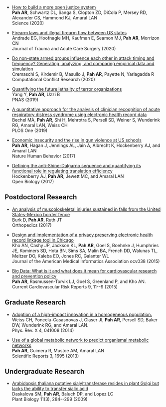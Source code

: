 <!-- 
.. title: Publications
.. slug: publications
.. date: 2015-04-19 15:45:51 UTC-05:00
.. tags: 
.. category: 
.. link: 
.. description: 
.. type: text
-->

* [How to build a more open justice system](https://science.sciencemag.org/content/369/6500/134)<br/>
  **Pah AR**, Schwartz DL, Sanga S, Clopton ZD, DiCola P, Mersey RD, Alexander CS, Hammond KJ, Amaral LAN<br/>
  Science (2020)<br/>

* [Firearm laws and illegal firearm flow between US states](https://pubmed.ncbi.nlm.nih.gov/32102044/)<br/>
  Andrade EG, Hoofnagle MH, Kaufman E, Seamon MJ, **Pah AR**, Morrizon CN<br/>
  Journal of Trauma and Acute Care Surgery (2020)<br/>

* [Do non-state armed groups influence each other in attack timing and frequency? Generating, analyzing, and comparing empirical data and simulation](https://link.springer.com/chapter/10.1007/978-3-030-29333-8_8)<br/>
  Cremaschi S, Kirdemir B, Masullo J, **Pah AR**, Payette N, Yarlagadda R<br/>
  Computational Conflict Research (2020)<br/>

* [Quantifying the future lethality of terror organizations](https://www.pnas.org/content/116/43/21463/tab-article-info)<br/>
  Yang Y, **Pah AR**, Uzzi B<br/>
  PNAS (2019)<br/>

* [A quantitative approach for the analysis of clinician recognition of acute respiratory distress syndrome using electronic health record data](https://journals.plos.org/plosone/article?id=10.1371/journal.pone.0222826)<br/>
  Bechel MA, **Pah AR**, Shi H, Mehrotra S, Persell SD, Weiner S, Wunderink RG, Amaral LAN, Weiss CH<br/>
  PLOS One (2019)<br/>

* [Economic insecurity and the rise in gun violence at US schools](http://www.nature.com/articles/s41562-016-0040?WT.feed_name=subjects_society)<br/>
  **Pah AR**, Hagan J, Jennings AL, Jain A, Albrecht K, Hockenberry AJ, and Amaral LAN<br/>
  Nature Human Behavior (2017)<br/>

* [Defining the anti-Shine-Dalgarno sequence and quantifying its functional role in regulating translation efficiency](http://rsob.royalsocietypublishing.org/content/7/1/160239)<br/>
  Hockenberry AJ, **Pah AR**, Jewett MC, and Amaral LAN<br/>
  Open Biology (2017)<br/>

## Postdoctoral Research

* [An analysis of muscoloskeletal injuries sustained in falls from the United States-Mexico border fence](https://www.healio.com/orthopedics/journals/ortho/2017-5-40-3/%7B099410e7-e5c6-4817-9e3f-adec1ad2955c%7D/analysis-of-musculoskeletal-injuries-sustained-in-falls-from-the-united-statesmexico-border-fence)</br>
  Burk D, **Pah AR**, Ruth JT<br/>
  Orthopedics (2017)<br/>

* [Design and implementation of a privacy preserving electronic health record linkage tool in Chicago](http://jamia.oxfordjournals.org/content/early/2015/06/23/jamia.ocv038.abstract) <br/>
  Kho AN, Cashy JP, Jackson KL, **Pah AR**, Goel S, Boehnke J, Humphries JE, Kominers SD, Hota BN, Sims SA, Malin BA, French DD, Walunas TL, Meltzer DO, Kaleba EO, Jones RC, Galanter WL<br/>
  Journal of the American Medical Informatics Association ocv038 (2015)<br/>

* [Big Data: What is it and what does it mean for cardiovascular research and prevention policy](http://link.springer.com/article/10.1007/s12170-014-0424-3#page-1) <br/>
  **Pah AR**, Rasmussen-Torvik LJ, Goel S, Greenland P, and Kho AN. <br/>
  Current Cardiovascular Risk Reports 9, 11--9 (2015) <br/>

## Graduate Research

* [Adoption of a high-impact innovation in a homogeneous population.](http://journals.aps.org/prx/abstract/10.1103/PhysRevX.4.041008) <br/>
  Weiss CH, Poncela-Casasnovas J, Glaser JI, **Pah AR**, Persell SD, Baker DW, Wunderink RG, and Amaral LAN. <br/>
  Phys. Rev. X 4, 041008 (2014) <br/>

* [Use of a global metabolic network to predict organismal metabolic networks](http://www.nature.com/srep/2013/130422/srep01695/full/srep01695.html) <br/>
  **Pah AR**, Guimera R, Mustoe AM, Amaral LAN <br/>
  Scientific Reports 3, 1695 (2013) <br/>

## Undergraduate Research

* [Arabidopsis thaliana putative sialyltransferase resides in plant Golgi but lacks the ability to transfer sialic acid](http://onlinelibrary.wiley.com/doi/10.1111/j.1438-8677.2008.00138.x/abstract) <br/>
  Daskalova SM, **Pah AR**, Baluch DP, and Lopez LC <br/>
  Plant Biology 11(3), 284--299 (2009) <br/>
